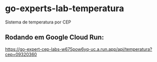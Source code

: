 # go-experts-lab-temperatura
Sistema de temperatura por CEP

## Rodando em Google Cloud Run:
https://go-expert-cep-labs-w675pow6yq-uc.a.run.app/api/temperatura?cep=09320360